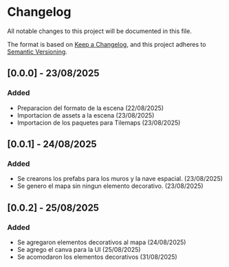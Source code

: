 # Changelog

All notable changes to this project will be documented in this file.

The format is based on [Keep a Changelog](https://keepachangelog.com/en/1.1.0/),
and this project adheres to [Semantic Versioning](https://semver.org/spec/v2.0.0.html).

## [0.0.0] - 23/08/2025

### Added
- Preparacion del formato de la escena (22/08/2025)
- Importacion de assets a la escena (23/08/2025)
- Importacion de los paquetes para Tilemaps (23/08/2025)

## [0.0.1] - 24/08/2025
### Added
- Se crearons los prefabs para los muros y la nave espacial. (23/08/2025)
- Se genero el mapa sin ningun elemento decorativo. (23/08/2025)

## [0.0.2] - 25/08/2025
### Added 
- Se agregaron elementos decorativos al mapa (24/08/2025)
- Se agrego el canva para la UI (25/08/2025)
- Se acomodaron los elementos decorativos (31/08/2025)
